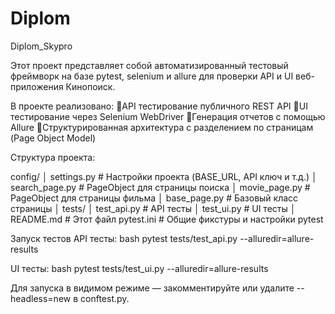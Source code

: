# Diplom
Diplom_Skypro

Этот проект представляет собой автоматизированный тестовый фреймворк на базе pytest, selenium и allure для проверки API и UI веб-приложения Кинопоиск.

В проекте реализовано:
🔸API тестирование публичного REST API
🔸UI тестирование через Selenium WebDriver
🔸Генерация отчетов с помощью Allure
🔸Структурированная архитектура с разделением по страницам (Page Object Model)

Структура проекта:

 config/
│    settings.py              # Настройки проекта (BASE_URL, API ключ и т.д.)
│    search_page.py           # PageObject для страницы поиска
│    movie_page.py            # PageObject для страницы фильма
│    base_page.py             # Базовый класс страницы
│
tests/
│    test_api.py              # API тесты 
│    test_ui.py               # UI тесты 
│
README.md                     # Этот файл
pytest.ini                    # Общие фикстуры и настройки pytest

Запуск тестов
API тесты:
bash
pytest tests/test_api.py --alluredir=allure-results

UI тесты:
bash
pytest tests/test_ui.py --alluredir=allure-results

Для запуска в видимом режиме — закомментируйте или удалите --headless=new в conftest.py.
